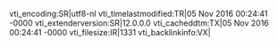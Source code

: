 vti_encoding:SR|utf8-nl
vti_timelastmodified:TR|05 Nov 2016 00:24:41 -0000
vti_extenderversion:SR|12.0.0.0
vti_cacheddtm:TX|05 Nov 2016 00:24:41 -0000
vti_filesize:IR|1331
vti_backlinkinfo:VX|
